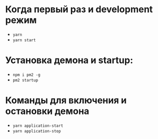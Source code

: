 # Когда первый раз и development режим
* ```yarn```
* ```yarn start```

# Установка демона и startup:
* ```npm i pm2 -g```
* ```pm2 startup```

# Команды для включения и остановки демона
* ```yarn application-start```
* ```yarn application-stop```
